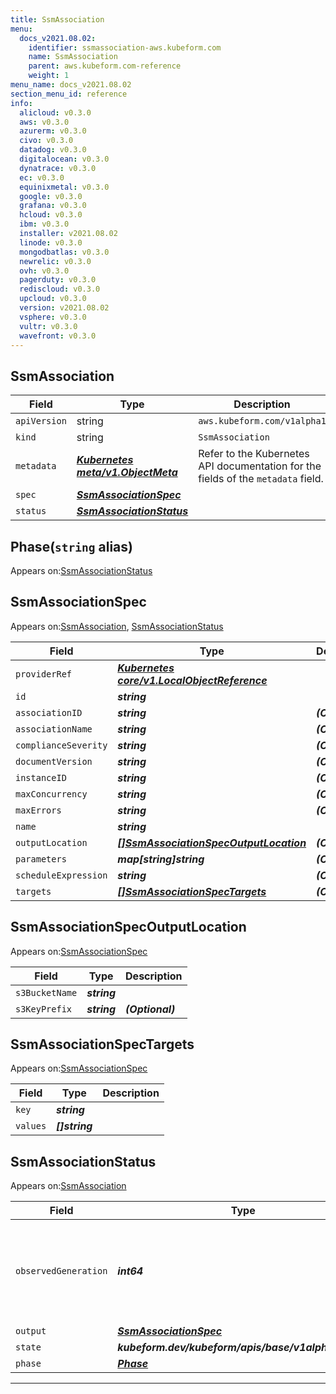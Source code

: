 ```yaml
---
title: SsmAssociation
menu:
  docs_v2021.08.02:
    identifier: ssmassociation-aws.kubeform.com
    name: SsmAssociation
    parent: aws.kubeform.com-reference
    weight: 1
menu_name: docs_v2021.08.02
section_menu_id: reference
info:
  alicloud: v0.3.0
  aws: v0.3.0
  azurerm: v0.3.0
  civo: v0.3.0
  datadog: v0.3.0
  digitalocean: v0.3.0
  dynatrace: v0.3.0
  ec: v0.3.0
  equinixmetal: v0.3.0
  google: v0.3.0
  grafana: v0.3.0
  hcloud: v0.3.0
  ibm: v0.3.0
  installer: v2021.08.02
  linode: v0.3.0
  mongodbatlas: v0.3.0
  newrelic: v0.3.0
  ovh: v0.3.0
  pagerduty: v0.3.0
  rediscloud: v0.3.0
  upcloud: v0.3.0
  version: v2021.08.02
  vsphere: v0.3.0
  vultr: v0.3.0
  wavefront: v0.3.0
---
```


## SsmAssociation
| Field | Type | Description |
| ------ | ----- | ----------- |
| `apiVersion` | string | `aws.kubeform.com/v1alpha1` |
|    `kind` | string | `SsmAssociation` |
| `metadata` | ***[Kubernetes meta/v1.ObjectMeta](https://v1-18.docs.kubernetes.io/docs/reference/generated/kubernetes-api/v1.18/#objectmeta-v1-meta)***|Refer to the Kubernetes API documentation for the fields of the `metadata` field.|
| `spec` | ***[SsmAssociationSpec](#ssmassociationspec)***||
| `status` | ***[SsmAssociationStatus](#ssmassociationstatus)***||
## Phase(`string` alias)

Appears on:[SsmAssociationStatus](#ssmassociationstatus)

## SsmAssociationSpec

Appears on:[SsmAssociation](#ssmassociation), [SsmAssociationStatus](#ssmassociationstatus)

| Field | Type | Description |
| ------ | ----- | ----------- |
| `providerRef` | ***[Kubernetes core/v1.LocalObjectReference](https://v1-18.docs.kubernetes.io/docs/reference/generated/kubernetes-api/v1.18/#localobjectreference-v1-core)***||
| `id` | ***string***||
| `associationID` | ***string***| ***(Optional)*** |
| `associationName` | ***string***| ***(Optional)*** |
| `complianceSeverity` | ***string***| ***(Optional)*** |
| `documentVersion` | ***string***| ***(Optional)*** |
| `instanceID` | ***string***| ***(Optional)*** |
| `maxConcurrency` | ***string***| ***(Optional)*** |
| `maxErrors` | ***string***| ***(Optional)*** |
| `name` | ***string***||
| `outputLocation` | ***[[]SsmAssociationSpecOutputLocation](#ssmassociationspecoutputlocation)***| ***(Optional)*** |
| `parameters` | ***map[string]string***| ***(Optional)*** |
| `scheduleExpression` | ***string***| ***(Optional)*** |
| `targets` | ***[[]SsmAssociationSpecTargets](#ssmassociationspectargets)***| ***(Optional)*** |
## SsmAssociationSpecOutputLocation

Appears on:[SsmAssociationSpec](#ssmassociationspec)

| Field | Type | Description |
| ------ | ----- | ----------- |
| `s3BucketName` | ***string***||
| `s3KeyPrefix` | ***string***| ***(Optional)*** |
## SsmAssociationSpecTargets

Appears on:[SsmAssociationSpec](#ssmassociationspec)

| Field | Type | Description |
| ------ | ----- | ----------- |
| `key` | ***string***||
| `values` | ***[]string***||
## SsmAssociationStatus

Appears on:[SsmAssociation](#ssmassociation)

| Field | Type | Description |
| ------ | ----- | ----------- |
| `observedGeneration` | ***int64***| ***(Optional)*** Resource generation, which is updated on mutation by the API Server.|
| `output` | ***[SsmAssociationSpec](#ssmassociationspec)***| ***(Optional)*** |
| `state` | ***kubeform.dev/kubeform/apis/base/v1alpha1.State***| ***(Optional)*** |
| `phase` | ***[Phase](#phase)***| ***(Optional)*** |
---
